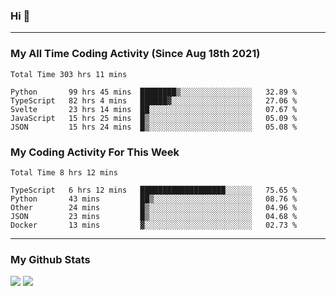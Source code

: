 ### Hi 🙂

---

### My All Time Coding Activity (Since Aug 18th 2021)
<!--START_SECTION:waka-all-->
```text
Total Time 303 hrs 11 mins

Python       99 hrs 45 mins  ████████▒░░░░░░░░░░░░░░░░   32.89 % 
TypeScript   82 hrs 4 mins   ██████▓░░░░░░░░░░░░░░░░░░   27.06 % 
Svelte       23 hrs 14 mins  ██░░░░░░░░░░░░░░░░░░░░░░░   07.67 % 
JavaScript   15 hrs 25 mins  █▒░░░░░░░░░░░░░░░░░░░░░░░   05.09 % 
JSON         15 hrs 24 mins  █▒░░░░░░░░░░░░░░░░░░░░░░░   05.08 % 
```
<!--END_SECTION:waka-all-->

### My Coding Activity For This Week
<!--START_SECTION:waka-week-->
```text
Total Time 8 hrs 12 mins

TypeScript   6 hrs 12 mins   ███████████████████░░░░░░   75.65 % 
Python       43 mins         ██▒░░░░░░░░░░░░░░░░░░░░░░   08.76 % 
Other        24 mins         █▒░░░░░░░░░░░░░░░░░░░░░░░   04.96 % 
JSON         23 mins         █▒░░░░░░░░░░░░░░░░░░░░░░░   04.68 % 
Docker       13 mins         ▓░░░░░░░░░░░░░░░░░░░░░░░░   02.73 % 
```
<!--END_SECTION:waka-week-->

---

### My Github Stats
[![](https://github-readme-stats.vercel.app/api?username=eroxl&count_private=true&show_icons=true&include_all_commits=true&theme=onedark)](#)
[![](https://github-readme-streak-stats.herokuapp.com/?theme=onedark&user=eroxl)](#)

